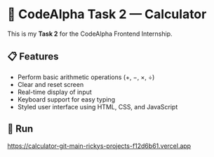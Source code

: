  # 🧮 CodeAlpha Task 2 — Calculator

This is my **Task 2** for the CodeAlpha Frontend Internship.

## 📋 Features
- Perform basic arithmetic operations (+, −, ×, ÷)
- Clear and reset screen
- Real-time display of input
- Keyboard support for easy typing
- Styled user interface using HTML, CSS, and JavaScript

## 🚀 Run
https://calculator-git-main-rickys-projects-f12d6b61.vercel.app
